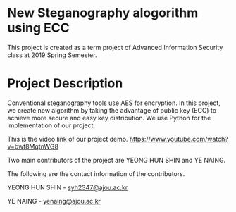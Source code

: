 # New Steganography alogorithm using ECC

This project is created as a term project of Advanced Information Security class at 2019 Spring Semester.

# Project Description
Conventional steganography tools use AES for encryption. In this project, we create new algorithm by taking the advantage of public key (ECC) to achieve more secure and easy key distribution. We use Python for the implementation of our project.

This is the video link of our project demo. https://www.youtube.com/watch?v=bwt8MqtnWG8

Two main contributors of the project are YEONG HUN SHIN and YE NAING.

The following are the contact information of the contributors.

YEONG HUN SHIN - syh2347@ajou.ac.kr

YE NAING - yenaing@ajou.ac.kr
